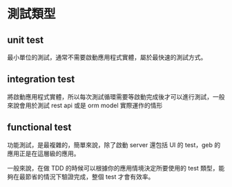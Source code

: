 # 測試類型

## unit test

最小單位的測試，通常不需要啟動應用程式實體，屬於最快速的測試方式。

## integration test

將啟動應用程式實體，所以每次測試循環需要等啟動完成後才可以進行測試，一般來說會用於測試 rest api 或是 orm model 實際運作的情形

## functional test

功能測試，是最複雜的，簡單來說，除了啟動 server 還包括 UI 的 test，geb 的應用正是在這層級的應用。

一般來說，在做 TDD 的時候可以根據你的應用情境決定所要使用的 test 類型，能夠在最節省的情況下驗證完成，整個 test 才會有效率。
